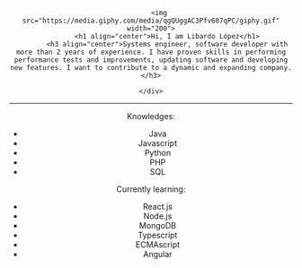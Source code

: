 <div id="header" align="center">
		
		<img src="https://media.giphy.com/media/qgQUggAC3Pfv687qPC/giphy.gif" width="200">
			<h1 align="center">Hi, I am Libardo López</h1>
			<h3 align="center">Systems engineer, software developer with more than 2 years of experience. I have proven skills in performing performance tests and improvements, updating software and developing new features. I want to contribute to a dynamic and expanding company.</h3>
		
	</div>

---

Knowledges:

- Java
- Javascript
- Python
- PHP
- SQL

Currently learning:

- React.js
- Node.js
- MongoDB
- Typescript
- ECMAscript
- Angular
